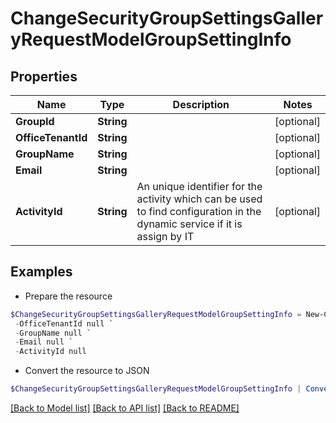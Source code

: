 # ChangeSecurityGroupSettingsGalleryRequestModelGroupSettingInfo
## Properties

Name | Type | Description | Notes
------------ | ------------- | ------------- | -------------
**GroupId** | **String** |  | [optional] 
**OfficeTenantId** | **String** |  | [optional] 
**GroupName** | **String** |  | [optional] 
**Email** | **String** |  | [optional] 
**ActivityId** | **String** | An unique identifier for the activity which can be used to find configuration in the dynamic service if it is assign by IT | [optional] 

## Examples

- Prepare the resource
```powershell
$ChangeSecurityGroupSettingsGalleryRequestModelGroupSettingInfo = New-Cloud.Governance.ClientChangeSecurityGroupSettingsGalleryRequestModelGroupSettingInfo  -GroupId null `
 -OfficeTenantId null `
 -GroupName null `
 -Email null `
 -ActivityId null
```

- Convert the resource to JSON
```powershell
$ChangeSecurityGroupSettingsGalleryRequestModelGroupSettingInfo | ConvertTo-JSON
```

[[Back to Model list]](../README.md#documentation-for-models) [[Back to API list]](../README.md#documentation-for-api-endpoints) [[Back to README]](../README.md)

